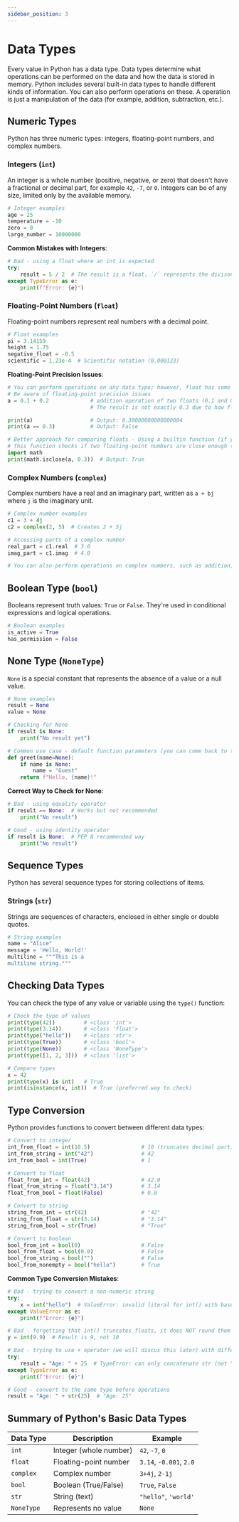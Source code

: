 ```yaml
---
sidebar_position: 3
---
```

# Data Types

Every value in Python has a data type. Data types determine what operations can be performed on the data and how the data is stored in memory. Python includes several built-in data types to handle different kinds of information. You can also perform operations on these. A operation is just a manipulation of the data (for example, addition, subtraction, etc.).

## Numeric Types

Python has three numeric types: integers, floating-point numbers, and complex numbers.

### Integers (`int`)

An integer is a whole number (positive, negative, or zero) that doesn't have a fractional or decimal part, for example `42`, `-7`, or `0`. Integers can be of any size, limited only by the available memory.

```python
# Integer examples
age = 25
temperature = -10
zero = 0
large_number = 10000000
```

**Common Mistakes with Integers**:
```python
# Bad - using a float where an int is expected
try:
    result = 5 / 2  # The result is a float. `/` represents the divison operator 5 divided by 2 is 2.5, a non-integer value (not a whole number)
except TypeError as e:
    print(f"Error: {e}")
```

### Floating-Point Numbers (`float`)

Floating-point numbers represent real numbers with a decimal point.

```python
# Float examples
pi = 3.14159
height = 1.75
negative_float = -0.5
scientific = 1.23e-4  # Scientific notation (0.000123)
```

**Floating-Point Precision Issues**:
```python
# You can perform operations on any data type; however, float has some limitations (see example)
# Be aware of floating-point precision issues
a = 0.1 + 0.2             # addition operation of two floats (0.1 and 0.2)
                          # The result is not exactly 0.3 due to how floating-point numbers are represented in memory

print(a)                  # Output: 0.30000000000000004
print(a == 0.3)           # Output: False

# Better approach for comparing floats - Using a builtin function (if you do not understand this, don't worry about it for now)
# This function checks if two floating-point numbers are close enough to be considered equal
import math
print(math.isclose(a, 0.3))  # Output: True
```
<codapi-snippet sandbox="python" editor="basic" init-delay="500" >
</codapi-snippet>

### Complex Numbers (`complex`)

Complex numbers have a real and an imaginary part, written as `a + bj` where `j` is the imaginary unit.

```python
# Complex number examples
c1 = 3 + 4j
c2 = complex(2, 5)  # Creates 2 + 5j

# Accessing parts of a complex number
real_part = c1.real  # 3.0
imag_part = c1.imag  # 4.0

# You can also perform operations on complex numbers, such as addition, subtraction, multiplication, and division (similar to other types (int and float), i will go into more detail about this in the next lesson)
```

## Boolean Type (`bool`)

Booleans represent truth values: `True` or `False`. They're used in conditional expressions and logical operations.

```python
# Boolean examples
is_active = True
has_permission = False
```

## None Type (`NoneType`)

`None` is a special constant that represents the absence of a value or a null value.

```python
# None examples
result = None
value = None

# Checking for None
if result is None:
    print("No result yet")

# Common use case - default function parameters (you can come back to this later if you do not understand it)
def greet(name=None):
    if name is None:
        name = "Guest"
    return f"Hello, {name}!"
```

**Correct Way to Check for None**:
```python
# Bad - using equality operator
if result == None:  # Works but not recommended
    print("No result")

# Good - using identity operator
if result is None:  # PEP 8 recommended way
    print("No result")
```

## Sequence Types

Python has several sequence types for storing collections of items.

### Strings (`str`)

Strings are sequences of characters, enclosed in either single or double quotes.

```python
# String examples
name = "Alice"
message = 'Hello, World!'
multiline = """This is a
multiline string."""
```

## Checking Data Types

You can check the type of any value or variable using the `type()` function:

```python
# Check the type of values
print(type(42))         # <class 'int'>
print(type(3.14))       # <class 'float'>
print(type("hello"))    # <class 'str'>
print(type(True))       # <class 'bool'>
print(type(None))       # <class 'NoneType'>
print(type([1, 2, 3]))  # <class 'list'>

# Compare types
x = 42
print(type(x) is int)   # True
print(isinstance(x, int))  # True (preferred way to check)
```
<codapi-snippet sandbox="python" editor="basic" init-delay="500" >
</codapi-snippet>

## Type Conversion

Python provides functions to convert between different data types:

```python
# Convert to integer
int_from_float = int(10.5)                # 10 (truncates decimal part)
int_from_string = int("42")               # 42
int_from_bool = int(True)                 # 1

# Convert to float
float_from_int = float(42)                # 42.0
float_from_string = float("3.14")         # 3.14
float_from_bool = float(False)            # 0.0

# Convert to string
string_from_int = str(42)                 # "42"
string_from_float = str(3.14)             # "3.14"
string_from_bool = str(True)              # "True"

# Convert to boolean
bool_from_int = bool(0)                   # False
bool_from_float = bool(0.0)               # False
bool_from_string = bool("")               # False
bool_from_nonempty = bool("hello")        # True
```

**Common Type Conversion Mistakes**:
```python
# Bad - trying to convert a non-numeric string
try:
    x = int("hello")  # ValueError: invalid literal for int() with base 10
except ValueError as e:
    print(f"Error: {e}")

# Bad - forgetting that int() truncates floats, it does NOT round them
y = int(9.9)  # Result is 9, not 10

# Bad - trying to use + operator (we will discus this later) with different types
try:
    result = "Age: " + 25  # TypeError: can only concatenate str (not "int") to str
except TypeError as e:
    print(f"Error: {e}")

# Good - convert to the same type before operations
result = "Age: " + str(25)  # "Age: 25"
```

## Summary of Python's Basic Data Types

| Data Type | Description | Example |
|-----------|-------------|---------|
| `int` | Integer (whole number) | `42`, `-7`, `0` |
| `float` | Floating-point number | `3.14`, `-0.001`, `2.0` |
| `complex` | Complex number | `3+4j`, `2-1j` |
| `bool` | Boolean (True/False) | `True`, `False` |
| `str` | String (text) | `"hello"`, `'world'` |
| `NoneType` | Represents no value | `None` |